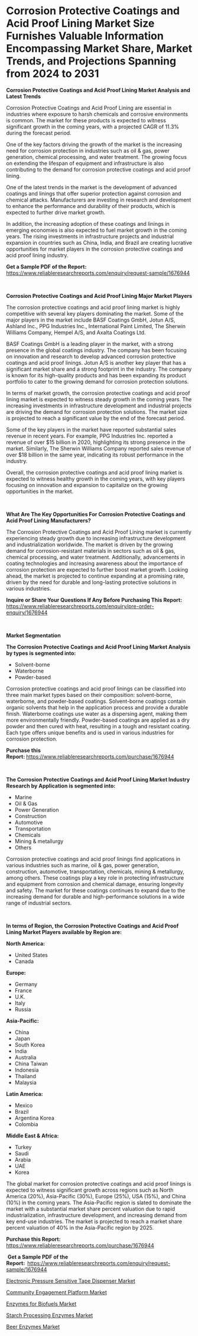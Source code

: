 <p><h1>Corrosion Protective Coatings and Acid Proof Lining Market Size Furnishes Valuable Information Encompassing Market Share, Market Trends, and Projections Spanning from 2024 to 2031</h1></p><p><strong>Corrosion Protective Coatings and Acid Proof Lining Market Analysis and Latest Trends</strong></p>
<p><p>Corrosion Protective Coatings and Acid Proof Lining are essential in industries where exposure to harsh chemicals and corrosive environments is common. The market for these products is expected to witness significant growth in the coming years, with a projected CAGR of 11.3% during the forecast period. </p><p>One of the key factors driving the growth of the market is the increasing need for corrosion protection in industries such as oil & gas, power generation, chemical processing, and water treatment. The growing focus on extending the lifespan of equipment and infrastructure is also contributing to the demand for corrosion protective coatings and acid proof lining. </p><p>One of the latest trends in the market is the development of advanced coatings and linings that offer superior protection against corrosion and chemical attacks. Manufacturers are investing in research and development to enhance the performance and durability of their products, which is expected to further drive market growth. </p><p>In addition, the increasing adoption of these coatings and linings in emerging economies is also expected to fuel market growth in the coming years. The rising investments in infrastructure projects and industrial expansion in countries such as China, India, and Brazil are creating lucrative opportunities for market players in the corrosion protective coatings and acid proof lining industry.</p></p>
<p><strong>Get a Sample PDF of the Report:&nbsp;</strong> <a href="https://www.reliableresearchreports.com/enquiry/request-sample/1676944">https://www.reliableresearchreports.com/enquiry/request-sample/1676944</a></p>
<p>&nbsp;</p>
<p><strong>Corrosion Protective Coatings and Acid Proof Lining Major Market Players</strong></p>
<p><p>The corrosion protective coatings and acid proof lining market is highly competitive with several key players dominating the market. Some of the major players in the market include BASF Coatings GmbH, Jotun A/S, Ashland Inc., PPG Industries Inc., International Paint Limited, The Sherwin Williams Company, Hempel A/S, and Axalta Coatings Ltd.</p><p>BASF Coatings GmbH is a leading player in the market, with a strong presence in the global coatings industry. The company has been focusing on innovation and research to develop advanced corrosion protective coatings and acid proof linings. Jotun A/S is another key player that has a significant market share and a strong footprint in the industry. The company is known for its high-quality products and has been expanding its product portfolio to cater to the growing demand for corrosion protection solutions.</p><p>In terms of market growth, the corrosion protective coatings and acid proof lining market is expected to witness steady growth in the coming years. The increasing investments in infrastructure development and industrial projects are driving the demand for corrosion protection solutions. The market size is projected to reach a significant value by the end of the forecast period.</p><p>Some of the key players in the market have reported substantial sales revenue in recent years. For example, PPG Industries Inc. reported a revenue of over $15 billion in 2020, highlighting its strong presence in the market. Similarly, The Sherwin Williams Company reported sales revenue of over $18 billion in the same year, indicating its robust performance in the industry.</p><p>Overall, the corrosion protective coatings and acid proof lining market is expected to witness healthy growth in the coming years, with key players focusing on innovation and expansion to capitalize on the growing opportunities in the market.</p></p>
<p>&nbsp;</p>
<p><strong>What Are The Key Opportunities For Corrosion Protective Coatings and Acid Proof Lining Manufacturers?</strong></p>
<p><p>The Corrosion Protective Coatings and Acid Proof Lining market is currently experiencing steady growth due to increasing infrastructure development and industrialization worldwide. The market is driven by the growing demand for corrosion-resistant materials in sectors such as oil & gas, chemical processing, and water treatment. Additionally, advancements in coating technologies and increasing awareness about the importance of corrosion protection are expected to further boost market growth. Looking ahead, the market is projected to continue expanding at a promising rate, driven by the need for durable and long-lasting protective solutions in various industries.</p></p>
<p><strong>Inquire or Share Your Questions If Any Before Purchasing This Report:</strong> <a href="https://www.reliableresearchreports.com/enquiry/pre-order-enquiry/1676944">https://www.reliableresearchreports.com/enquiry/pre-order-enquiry/1676944</a></p>
<p>&nbsp;</p>
<p><strong>Market Segmentation</strong></p>
<p><strong>The Corrosion Protective Coatings and Acid Proof Lining Market Analysis by types is segmented into:</strong></p>
<p><ul><li>Solvent-borne</li><li>Waterborne</li><li>Powder-based</li></ul></p>
<p><p>Corrosion protective coatings and acid proof linings can be classified into three main market types based on their composition: solvent-borne, waterborne, and powder-based coatings. Solvent-borne coatings contain organic solvents that help in the application process and provide a durable finish. Waterborne coatings use water as a dispersing agent, making them more environmentally friendly. Powder-based coatings are applied as a dry powder and then cured with heat, resulting in a tough and resistant coating. Each type offers unique benefits and is used in various industries for corrosion protection.</p></p>
<p><strong>Purchase this Report:&nbsp;</strong><a href="https://www.reliableresearchreports.com/purchase/1676944">https://www.reliableresearchreports.com/purchase/1676944</a></p>
<p>&nbsp;</p>
<p><strong>The Corrosion Protective Coatings and Acid Proof Lining Market Industry Research by Application is segmented into:</strong></p>
<p><ul><li>Marine</li><li>Oil & Gas</li><li>Power Generation</li><li>Construction</li><li>Automotive</li><li>Transportation</li><li>Chemicals</li><li>Mining & metallurgy</li><li>Others</li></ul></p>
<p><p>Corrosion protective coatings and acid proof linings find applications in various industries such as marine, oil & gas, power generation, construction, automotive, transportation, chemicals, mining & metallurgy, among others. These coatings play a key role in protecting infrastructure and equipment from corrosion and chemical damage, ensuring longevity and safety. The market for these coatings continues to expand due to the increasing demand for durable and high-performance solutions in a wide range of industrial sectors.</p></p>
<p>&nbsp;</p>
<p><strong>In terms of Region, the Corrosion Protective Coatings and Acid Proof Lining Market Players available by Region are:</strong></p>
<p>
    <p> <strong> North America: </strong>
        <ul>
            <li>United States</li>
            <li>Canada</li>
        </ul>
        </p> 
    <p> <strong> Europe: </strong>
        <ul>
            <li>Germany</li>
            <li>France</li>
            <li>U.K.</li>
            <li>Italy</li>
            <li>Russia</li>
        </ul>
        </p> 
    <p> <strong> Asia-Pacific: </strong>
        <ul>
            <li>China</li>
            <li>Japan</li>
            <li>South Korea</li>
            <li>India</li>
            <li>Australia</li>
            <li>China Taiwan</li>
            <li>Indonesia</li>
            <li>Thailand</li>
            <li>Malaysia</li>
        </ul>
        </p> 
    <p> <strong> Latin America: </strong>
        <ul>
            <li>Mexico</li>
            <li>Brazil</li>
            <li>Argentina Korea</li>
            <li>Colombia</li>
        </ul>
        </p> 
    <p> <strong> Middle East & Africa: </strong>
        <ul>
            <li>Turkey</li>
            <li>Saudi</li>
            <li>Arabia</li>
            <li>UAE</li>
            <li>Korea</li>
        </ul>
    </p>
    </p>
<p><p>The global market for corrosion protective coatings and acid proof linings is expected to witness significant growth across regions such as North America (20%), Asia-Pacific (30%), Europe (25%), USA (15%), and China (10%) in the coming years. The Asia-Pacific region is slated to dominate the market with a substantial market share percent valuation due to rapid industrialization, infrastructure development, and increasing demand from key end-use industries. The market is projected to reach a market share percent valuation of 40% in the Asia-Pacific region by 2025.</p></p>
<p><strong>Purchase this Report: </strong><a href="https://www.reliableresearchreports.com/purchase/1676944">https://www.reliableresearchreports.com/purchase/1676944</a></p>
<p>&nbsp;<strong>Get a Sample PDF of the Report:&nbsp;&nbsp;</strong><a href="https://www.reliableresearchreports.com/enquiry/request-sample/1676944">https://www.reliableresearchreports.com/enquiry/request-sample/1676944</a></p>
<p><strong></strong></p>
<p><p><a href="https://medium.com/p/7631706b4a5b/edit">Electronic Pressure Sensitive Tape Dispenser Market</a></p><p><a href="https://medium.com/p/88ff17287e3b/edit">Community Engagement Platform Market</a></p><p><a href="https://medium.com/p/010219b81f1c/edit">Enzymes for Biofuels Market</a></p><p><a href="https://medium.com/p/842b46eece7c/edit">Starch Processing Enzymes Market</a></p><p><a href="https://medium.com/p/a8948916cbd0/edit">Beer Enzymes Market</a></p></p>